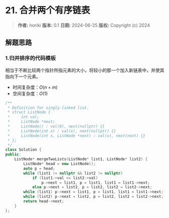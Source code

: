 # 21. 合并两个有序链表

> **作者:** horiki
> **版本:** 0.1
> **日期:** 2024-06-25
> **版权:** Copyright (c) 2024

## 解题思路
### 1.归并排序的代码模板

相当于不断比较两个指针所指元素的大小，将较小的那一个加入新链表中，并使其指向下一个元素。

- 时间复杂度：$O(n+m)$
- 空间复杂度：$O(1)$

```C++
/**
 * Definition for singly-linked list.
 * struct ListNode {
 *     int val;
 *     ListNode *next;
 *     ListNode() : val(0), next(nullptr) {}
 *     ListNode(int x) : val(x), next(nullptr) {}
 *     ListNode(int x, ListNode *next) : val(x), next(next) {}
 * };
 */
class Solution {
public:
    ListNode* mergeTwoLists(ListNode* list1, ListNode* list2) {
        ListNode* head = new ListNode();
        auto p = head;
        while (list1 != nullptr && list2 != nullptr)
            if (list1->val <= list2->val)
                p->next = list1, p = list1, list1 = list1->next;
            else p->next = list2, p = list2, list2 = list2->next;
        while (list1) p->next = list1, p = list1, list1 = list1->next;
        while (list2) p->next = list2, p = list2, list2 = list2->next;
        return head->next;
    }
};
```